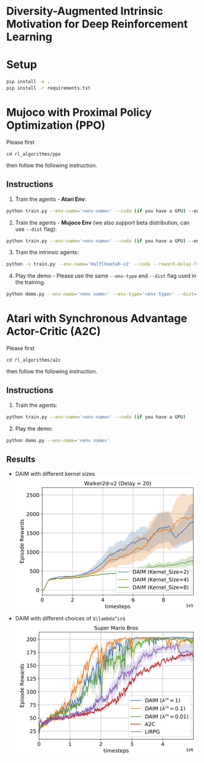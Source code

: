 # Diversity-Augmented Intrinsic Motivation for Deep Reinforcement Learning

# Setup
```bash
pip install -e .
pip install -r requirements.txt
```


#  Mujoco with Proximal Policy Optimization (PPO)
Please first 
```commandline
cd rl_algorithms/ppo
```
then follow the following instruction.

## Instructions
1. Train the agents - **Atari Env**:
```bash
python train.py --env-name='<env-name>' --cuda (if you have a GPU) --env-type='atari' --lr-decay
```
2. Train the agents - **Mujoco Env** (we also support beta distribution, can use `--dist` flag):
```bash
python train.py --env-name='<env-name>' --cuda (if you have a GPU) --env-type='mujoco' --num-workers=1 --nsteps=2048 --clip=0.2 --batch-size=32 --epoch=10 --lr=3e-4 --ent-coef=0 --total-frames=1000000 --vloss-coef=1 
```
3. Train the intrinsic agents:
```bash
python -u train.py --env-name='HalfCheetah-v2' --cuda --reward-delay-freq=40 --dpp-batch-size=1 --r-ext-coef=1 --log-dir='logs_dpp_reward_delay_20_seed_123' --seed=123 2>&1 | tee exp_dpp_reward_delay_20_halfcheetah.log
```

4. Play the demo - Please use the same `--env-type` and `--dist` flag used in the training.
```bash
python demo.py --env-name='<env name>' --env-type='<env type>' --dist='<dist-type>'
```


# Atari with Synchronous Advantage Actor-Critic (A2C)
Please first 
```commandline
cd rl_algorithms/a2c
```
then follow the following instruction.

## Instructions
1. Train the agents:
```bash
python train.py --env-name='<env-name>' --cuda (if you have a GPU)
```
2. Play the demo:
```bash
python demo.py --env-name='<env name>'
```
## Results
* DAIM with different kernel sizes 
![](figures/mujoco_multi_frames.png)
* DAIM with different choices of `$\lambda^in$`
![](./figures/mario_results.png)
